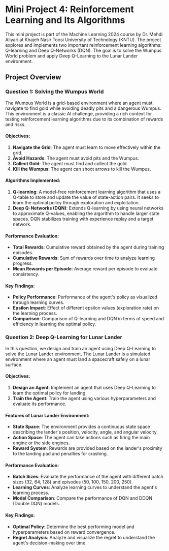
# Mini Project 4: Reinforcement Learning and Its Algorithms

This mini project is part of the Machine Learning 2024 course by Dr. Mehdi Aliyari at Khajeh Nasir Toosi University of Technology (KNTU). The project explores and implements two important reinforcement learning algorithms: Q-learning and Deep Q-Networks (DQN). The goal is to solve the Wumpus World problem and apply Deep Q-Learning to the Lunar Lander environment.

## Project Overview

### Question 1: Solving the Wumpus World

The Wumpus World is a grid-based environment where an agent must navigate to find gold while avoiding deadly pits and a dangerous Wumpus. This environment is a classic AI challenge, providing a rich context for testing reinforcement learning algorithms due to its combination of rewards and risks.

#### Objectives:
1. **Navigate the Grid**: The agent must learn to move effectively within the grid.
2. **Avoid Hazards**: The agent must avoid pits and the Wumpus.
3. **Collect Gold**: The agent must find and collect the gold.
4. **Kill the Wumpus**: The agent can shoot arrows to kill the Wumpus.

#### Algorithms Implemented:
1. **Q-learning**: A model-free reinforcement learning algorithm that uses a Q-table to store and update the value of state-action pairs. It seeks to learn the optimal policy through exploration and exploitation.
2. **Deep Q-Networks (DQN)**: Extends Q-learning by using neural networks to approximate Q-values, enabling the algorithm to handle larger state spaces. DQN stabilizes training with experience replay and a target network.

#### Performance Evaluation:
- **Total Rewards**: Cumulative reward obtained by the agent during training episodes.
- **Cumulative Rewards**: Sum of rewards over time to analyze learning progress.
- **Mean Rewards per Episode**: Average reward per episode to evaluate consistency.

#### Key Findings:
- **Policy Performance**: Performance of the agent's policy as visualized through learning curves.
- **Epsilon Impact**: Effect of different epsilon values (exploration rate) on the learning process.
- **Comparison**: Comparison of Q-learning and DQN in terms of speed and efficiency in learning the optimal policy.

### Question 2: Deep Q-Learning for Lunar Lander

In this question, we design and train an agent using Deep Q-Learning to solve the Lunar Lander environment. The Lunar Lander is a simulated environment where an agent must land a spacecraft safely on a lunar surface.

#### Objectives:
1. **Design an Agent**: Implement an agent that uses Deep Q-Learning to learn the optimal policy for landing.
2. **Train the Agent**: Train the agent using various hyperparameters and evaluate its performance.

#### Features of Lunar Lander Environment:
- **State Space**: The environment provides a continuous state space describing the lander's position, velocity, angle, and angular velocity.
- **Action Space**: The agent can take actions such as firing the main engine or the side engines.
- **Reward System**: Rewards are provided based on the lander's proximity to the landing pad and penalties for crashing.

#### Performance Evaluation:
- **Batch Sizes**: Evaluate the performance of the agent with different batch sizes (32, 64, 128) and episodes (50, 100, 150, 200, 250).
- **Learning Curves**: Analyze learning curves to understand the agent's learning process.
- **Model Comparison**: Compare the performance of DQN and DDQN (Double DQN) models.

#### Key Findings:
- **Optimal Policy**: Determine the best performing model and hyperparameters based on reward convergence.
- **Regret Analysis**: Analyze and visualize the regret to understand the agent's decision-making over time.
